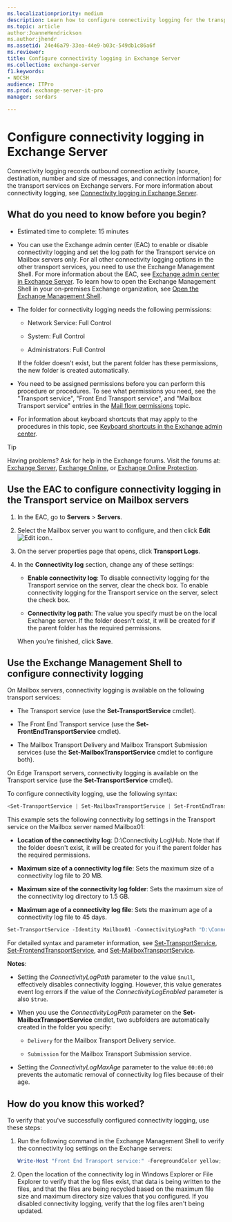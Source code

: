 ```yaml
---
ms.localizationpriority: medium
description: Learn how to configure connectivity logging for the transport services in Exchange 2016 and Exchange 2019
ms.topic: article
author:JoanneHendrickson
ms.author:jhendr
ms.assetid: 24e46a79-33ea-44e9-b03c-549db1c86a6f
ms.reviewer:
title: Configure connectivity logging in Exchange Server
ms.collection: exchange-server
f1.keywords:
- NOCSH
audience: ITPro
ms.prod: exchange-server-it-pro
manager: serdars

---
```


# Configure connectivity logging in Exchange Server

Connectivity logging records outbound connection activity (source, destination, number and size of messages, and connection information) for the transport services on Exchange servers. For more information about connectivity logging, see [Connectivity logging in Exchange Server](connectivity-logging.md).

## What do you need to know before you begin?

- Estimated time to complete: 15 minutes

- You can use the Exchange admin center (EAC) to enable or disable connectivity logging and set the log path for the Transport service on Mailbox servers only. For all other connectivity logging options in the other transport services, you need to use the Exchange Management Shell. For more information about the EAC, see [Exchange admin center in Exchange Server](../../architecture/client-access/exchange-admin-center.md). To learn how to open the Exchange Management Shell in your on-premises Exchange organization, see [Open the Exchange Management Shell](/powershell/exchange/open-the-exchange-management-shell).

- The folder for connectivity logging needs the following permissions:

  - Network Service: Full Control

  - System: Full Control

  - Administrators: Full Control

  If the folder doesn't exist, but the parent folder has these permissions, the new folder is created automatically.

- You need to be assigned permissions before you can perform this procedure or procedures. To see what permissions you need, see the "Transport service", "Front End Transport service", and "Mailbox Transport service" entries in the [Mail flow permissions](../../permissions/feature-permissions/mail-flow-permissions.md) topic.

- For information about keyboard shortcuts that may apply to the procedures in this topic, see [Keyboard shortcuts in the Exchange admin center](../../about-documentation/exchange-admin-center-keyboard-shortcuts.md).

> [!TIP]
> Having problems? Ask for help in the Exchange forums. Visit the forums at: [Exchange Server](https://social.technet.microsoft.com/forums/office/home?category=exchangeserver), [Exchange Online](https://social.technet.microsoft.com/forums/msonline/home?forum=onlineservicesexchange), or [Exchange Online Protection](https://social.technet.microsoft.com/forums/forefront/home?forum=FOPE).

## Use the EAC to configure connectivity logging in the Transport service on Mailbox servers

1. In the EAC, go to **Servers** \> **Servers**.

2. Select the Mailbox server you want to configure, and then click **Edit** ![Edit icon.](../../media/ITPro_EAC_EditIcon.png).

3. On the server properties page that opens, click **Transport Logs**.

4. In the **Connectivity log** section, change any of these settings:

   - **Enable connectivity log**: To disable connectivity logging for the Transport service on the server, clear the check box. To enable connectivity logging for the Transport service on the server, select the check box.

   - **Connectivity log path**: The value you specify must be on the local Exchange server. If the folder doesn't exist, it will be created for if the parent folder has the required permissions.

   When you're finished, click **Save**.

## Use the Exchange Management Shell to configure connectivity logging

On Mailbox servers, connectivity logging is available on the following transport services:

- The Transport service (use the **Set-TransportService** cmdlet).

- The Front End Transport service (use the **Set-FrontEndTransportService** cmdlet).

- The Mailbox Transport Delivery and Mailbox Transport Submission services (use the **Set-MailboxTransportService** cmdlet to configure both).

On Edge Transport servers, connectivity logging is available on the Transport service (use the **Set-TransportService** cmdlet).

To configure connectivity logging, use the following syntax:

```powershell
<Set-TransportService | Set-MailboxTransportService | Set-FrontEndTransportService> -Identity <ServerIdentity> -ConnectivityLogEnabled <$true | $false> -ConnectivityLogMaxAge <dd.hh:mm:ss> -ConnectivityLogMaxDirectorySize <Size> -ConnectivityLogMaxFileSize <Size> -ConnectivityLogPath <LocalFilePath>
```

This example sets the following connectivity log settings in the Transport service on the Mailbox server named Mailbox01:

- **Location of the connectivity log**: D:\Connectivity Log\Hub. Note that if the folder doesn't exist, it will be created for you if the parent folder has the required permissions.

- **Maximum size of a connectivity log file**: Sets the maximum size of a connectivity log file to 20 MB.

- **Maximum size of the connectivity log folder**: Sets the maximum size of the connectivity log directory to 1.5 GB.

- **Maximum age of a connectivity log file**: Sets the maximum age of a connectivity log file to 45 days.

```powershell
Set-TransportService -Identity Mailbox01 -ConnectivityLogPath "D:\Connectivity Log\Hub" -ConnectivityLogMaxFileSize 20MB -ConnectivityLogMaxDirectorySize 1.5GB -ConnectivityLogMaxAge 45.00:00:00
```

For detailed syntax and parameter information, see [Set-TransportService](/powershell/module/exchange/set-transportservice), [Set-FrontendTransportService](/powershell/module/exchange/set-frontendtransportservice), and [Set-MailboxTransportService](/powershell/module/exchange/set-mailboxtransportservice).

 **Notes**:

- Setting the _ConnectivityLogPath_ parameter to the value `$null`, effectively disables connectivity logging. However, this value generates event log errors if the value of the _ConnectivityLogEnabled_ parameter is also `$true`.

- When you use the _ConnectivityLogPath_ parameter on the **Set-MailboxTransportService** cmdlet, two subfolders are automatically created in the folder you specify:

  - `Delivery` for the Mailbox Transport Delivery service.

  - `Submission` for the Mailbox Transport Submission service.

- Setting the _ConnectivityLogMaxAge_ parameter to the value `00:00:00` prevents the automatic removal of connectivity log files because of their age.

## How do you know this worked?

To verify that you've successfully configured connectivity logging, use these steps:

1. Run the following command in the Exchange Management Shell to verify the connectivity log settings on the Exchange servers:

   ```powershell
   Write-Host "Front End Transport service:" -ForegroundColor yellow; Get-FrontEndTransportService | Format-List Name,ConnectivityLog*; Write-Host "Mailbox Transport Submission and Mailbox Transport Delivery services:" -ForegroundColor yellow; Get-MailboxTransportService | Format-List Name,ConnectivityLog*; Write-Host "Transport service:" -ForegroundColor yellow; Get-TransportService | Format-List Name,ConnectivityLog*
   ```

2. Open the location of the connectivity log in Windows Explorer or File Explorer to verify that the log files exist, that data is being written to the files, and that the files are being recycled based on the maximum file size and maximum directory size values that you configured. If you disabled connectivity logging, verify that the log files aren't being updated.
